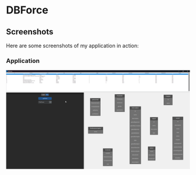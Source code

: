 # DBForce



## Screenshots

Here are some screenshots of my application in action:

### Application

![Application](Images/Application.png)

